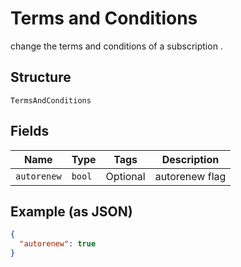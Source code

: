 
# Terms and Conditions

change the terms and conditions of a subscription .

## Structure

`TermsAndConditions`

## Fields

| Name | Type | Tags | Description |
|  --- | --- | --- | --- |
| `autorenew` | `bool` | Optional | autorenew flag |

## Example (as JSON)

```json
{
  "autorenew": true
}
```

